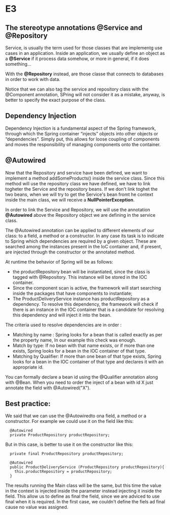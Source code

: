 # E3

## The stereotype annotations @Service and @Repository

Service, is usually the term used for those classes that are implementg use cases in an application.
Inside an application, we usually define an object as a **@Service** if it process data somehow, or more in general, if
it does something...

With the **@Repository** instead, are those classe that connects to databases in order to work with data.

Notice that we can also tag the service and repository class with the @Component annotation, SPring will not consider it 
as a mistake, anyway, is better to specify the exact purpose of the class. 

## Dependency Injection

Dependency Injection is a fundamental aspect of the Spring framework, through which the Spring container “injects” objects into other objects or “dependencies”. Simply put, this allows for loose coupling of components and moves the responsibility of managing components onto the container.

## @Autowired

Now that the Repository and service have been defined, we want to implement a method addSomeProducts() inside the service class.
Since this method will use the repository class we have defined, we have to link togheter the Service and the repository beans.
If we don't link toghet the two beans, when we will try to get the Service's bean fromt he context inside the main class, we 
will receive a **NullPointerException**.

In order to link the Service and Repository, we will use the annotation **@Autowired** above the Repository object we are defining
in the service class.

The @Autowired annotation can be applied to different elements of our class: to a field, a method or a constructor.
In any case its task is to indicate to Spring which dependencies are required by a given object. These are searched among the instances 
present in the IoC container and, if present, are injected through the constructor or the annotated method.

At runtime the behavior of Spring will be as follows:

- the productRepository bean will be instantiated, since the class is tagged with @Repository. This instance will be stored in the IOC container. 
- Since the component scan is active, the framework will start searching inside the packages that have components to instantiate; 
- The ProductDeliveryService instance has productRepository as a dependency. To resolve this dependency, the framework will check if there is 
  an instance in the IOC container that is a candidate for resolving this dependency and will inject it into the bean. 

The criteria used to resolve dependencies are in order : 

- Matching by name : Spring looks for a bean that is called exactly as per the property name, In our example this check was enough.
- Match by type: If no bean with that name exists, or if more than one exists, Spring looks for a bean in the IOC container of that type.
- Matching by Qualifier: If more than one bean of that type exists, Spring looks for a bean in the IOC container of that type and declares it with an appropriate id. 

You can formally declare a bean id using the @Qualifier annotation along with @Bean. 
When you need to order the inject of a bean with id X just annotate the field with @Autowired("X").

## Best practice:
We said that we can use the @Autowiredto ona field, a method or a constructor. For example we could use it on the field like this:

      @Autowired
      private ProductRepository productRepository;

But in this case, is better to use it on the constructor like this:

      private final ProductRepository productRepository;

      @Autowired
      public ProductDeliveryService (ProductRepository productRepository){
        this.productRepository = productRepository;
      }

The results running the Main class will be the same, but this time the value in the context is injected inside the parameter instead injecting it inside the field.
This allow us to define as final the field, since we are adviced to use final when it is required. In the first case, we couldn't define the fiels ad final
cause no value was assigned.